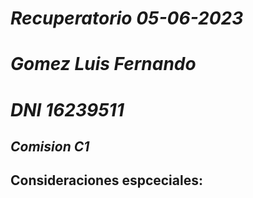#  *Recuperatorio 05-06-2023*
# *Gomez Luis Fernando*
# *DNI 16239511*

## *Comision C1*

## Consideraciones espceciales:
